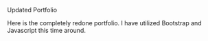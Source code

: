 Updated Portfolio

Here is the completely redone portfolio. I have utilized Bootstrap and Javascript this time around.
